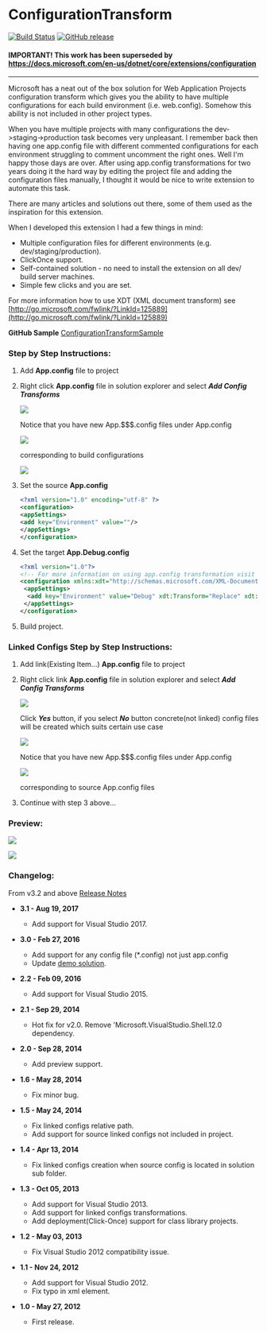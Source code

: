 # ConfigurationTransform

[![Build Status](https://dev.azure.com/golavr/ConfigurationTransform/_apis/build/status/golavr.ConfigurationTransform?branchName=master)](https://dev.azure.com/golavr/ConfigurationTransform/_build/latest?definitionId=4&branchName=master)
[![GitHub release](https://img.shields.io/github/release/golavr/configurationtransform.svg?label=GitHub%20Release&logo=github&style=flat)](https://github.com/golavr/ConfigurationTransform/releases)

#### IMPORTANT! This work has been superseded by https://docs.microsoft.com/en-us/dotnet/core/extensions/configuration

---

Microsoft has a neat out of the box solution for Web Application Projects configuration transform which gives you the ability to have multiple configurations for each build environment (i.e. web.config). Somehow this ability is not included in other project types.

When you have multiple projects with many configurations the dev->staging->production task becomes very unpleasant. I remember back then having one app.config file with different commented configurations for each environment struggling to comment uncomment the right ones. Well I'm happy those days are over. After using app.config transformations for two years doing it the hard way by editing the project file and adding the configuration files manually, I thought it would be nice to write extension to automate this task.

There are many articles and solutions out there, some of them used as the inspiration for this extension.

When I developed this extension I had a few things in mind:

*   Multiple configuration files for different environments (e.g. dev/staging/production).
*   ClickOnce support.
*   Self-contained solution - no need to install the extension on all dev/ build server machines.
*   Simple   few clicks and you are set.

For more information how to use XDT (XML document transform) see [http://go.microsoft.com/fwlink/?LinkId=125889](http://go.microsoft.com/fwlink/?LinkId=125889)

**GitHub Sample** 
[ConfigurationTransformSample](https://github.com/golavr/ConfigurationTransformSample "ConfigurationTransformSample") 

### Step by Step Instructions: ###

1. Add **App.config** file to project

2. Right click **App.config** file in solution explorer and select **_Add Config Transforms_**

   ![](resources/package_preview.png)

   Notice that you have new App.$$$.config files under App.config

   ![](resources/app_configs.png)

   corresponding to build configurations

   ![](resources/configuration_manager.png)

3. Set the source **App.config**

   ```xml
   <?xml version="1.0" encoding="utf-8" ?>
   <configuration>
   <appSettings>
   <add key="Environment" value=""/>
   </appSettings>
   </configuration>
   ```

4. Set the target **App.Debug.config**

   ```xml
   <?xml version="1.0"?>
   <!-- For more information on using app.config transformation visit    http://go.microsoft.com/fwlink/?LinkId=125889 -->
   <configuration xmlns:xdt="http://schemas.microsoft.com/XML-Document-Transform">
    <appSettings>
     <add key="Environment" value="Debug" xdt:Transform="Replace" xdt:Locator="Match(key)"/>
    </appSettings>
   </configuration>
   ```

5. Build project.

### Linked Configs Step by Step Instructions: ###

1. Add link(Existing Item...) **App.config** file to project

2. Right click link **App.config** file in solution explorer and select **_Add Config Transforms_**

   ![](resources/package_preview.png)

   Click _**Yes**_ button, if you select _**No**_ button concrete(not linked) config files will be created which suits certain use case

   ![](resources/add_as_linked_config.png)

   Notice that you have new App.$$$.config files under App.config

   ![](resources/app_configs.png)

   corresponding to source App.config files

3. Continue with step 3 above...

### Preview: ###

![](resources/preview_solution_explorer.png)

![](resources/preview_diff.png)

### Changelog: ###

From v3.2 and above [Release Notes](https://github.com/golavr/ConfigurationTransform/wiki/Release-Notes)

*   **3.1 - Aug 19, 2017**
    *   Add support for Visual Studio 2017.

*   **3.0 - Feb 27, 2016** 
    *   Add support for any config file (*.config) not just app.config
    *   Update [demo solution](https://onedrive.live.com/redir?resid=C235883F28DBC48C!139&authkey=!AE6qGnmd99lwsdg&ithint=folder%2c "Demo solution").

*   **2.2 - Feb 09, 2016**
    *   Add support for Visual Studio 2015.

*   **2.1 - Sep 29, 2014**
    *   Hot fix for v2.0. Remove 'Microsoft.VisualStudio.Shell.12.0 dependency.

*   **2.0 - Sep 28, 2014**
    *   Add preview support.

*   **1.6 - May 28, 2014**
    *   Fix minor bug.

*   **1.5 - May 24, 2014**
    *   Fix linked configs relative path.
    *   Add support for source linked configs not included in project.

*   **1.4 - Apr 13, 2014**
    *   Fix linked configs creation when source config is located in solution sub folder.

*   **1.3 - Oct 05, 2013**
    *   Add support for Visual Studio 2013.
    *   Add support for linked configs transformations.
    *   Add deployment(Click-Once) support for class library projects.

*   **1.2 - May 03, 2013**
    *   Fix Visual Studio 2012 compatibility issue.

*   **1.1 - Nov 24, 2012**
    *   Add support for Visual Studio 2012.
    *   Fix typo in <ItemGroup> xml element.

*   **1.0 - May 27, 2012**
    *   First release.

